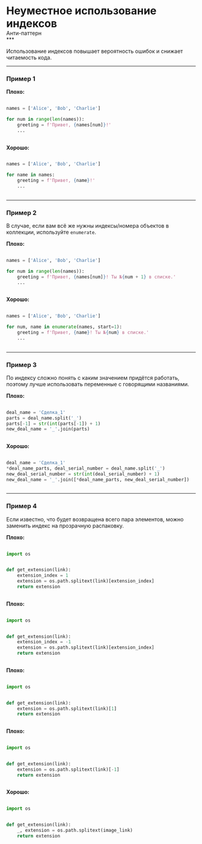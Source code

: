 
<div class="sticky-header">
  <div>
    <h1 style="margin: 0;">Неуместное использование индексов</h1>
    <p style="margin: 0;">Анти-паттерн</p>
  </div>
</div>
***

Использование индексов повышает вероятность ошибок и снижает читаемость кода.

***

### Пример 1


                                    **Плохо:**

                                    ```python
                                    names = ['Alice', 'Bob', 'Charlie']

for num in range(len(names)):
    greeting = f'Привет, {names[num]}!'
    ...
                                    ```


                                    **Хорошо:**

                                    ```python
                                    names = ['Alice', 'Bob', 'Charlie']

for name in names:
    greeting = f'Привет, {name}!'
    ...
                                    ```

***

### Пример 2

В случае, если вам всё же нужны индексы/номера объектов в коллекции, используйте `enumerate`.


                                    **Плохо:**

                                    ```python
                                    names = ['Alice', 'Bob', 'Charlie']

for num in range(len(names)):
    greeting = f'Привет, {names[num]}! Ты №{num + 1} в списке.'
    ...
                                    ```


                                    **Хорошо:**

                                    ```python
                                    names = ['Alice', 'Bob', 'Charlie']

for num, name in enumerate(names, start=1):
    greeting = f'Привет, {name}! Ты №{num} в списке.'
    ...
                                    ```

***

### Пример 3

По индексу сложно понять с каким значением придётся работать, поэтому лучше использовать переменные с говорящими названиями.


                                    **Плохо:**

                                    ```python
                                    deal_name = 'Сделка_1'
parts = deal_name.split('_')
parts[-1] = str(int(parts[-1]) + 1)
new_deal_name = '_'.join(parts)
                                    ```


                                    **Хорошо:**

                                    ```python
                                    deal_name = 'Сделка_1'
*deal_name_parts, deal_serial_number = deal_name.split('_')
new_deal_serial_number = str(int(deal_serial_number) + 1)
new_deal_name = '_'.join([*deal_name_parts, new_deal_serial_number])
                                    ```

***

### Пример 4

Если известно, что будет возвращена всего пара элементов, можно заменить индекс на прозрачную распаковку.


                                    **Плохо:**

                                    ```python
                                    import os


def get_extension(link):
    extension_index = 1
    extension = os.path.splitext(link)[extension_index]
    return extension
                                    ```


                                    **Плохо:**

                                    ```python
                                    import os


def get_extension(link):
    extension_index = -1
    extension = os.path.splitext(link)[extension_index]
    return extension
                                    ```


                                    **Плохо:**

                                    ```python
                                    import os


def get_extension(link):
    extension = os.path.splitext(link)[1]
    return extension
                                    ```


                                    **Плохо:**

                                    ```python
                                    import os


def get_extension(link):
    extension = os.path.splitext(link)[-1]
    return extension
                                    ```


                                    **Хорошо:**

                                    ```python
                                    import os


def get_extension(link):
    _, extension = os.path.splitext(image_link)
    return extension
                                    ```


